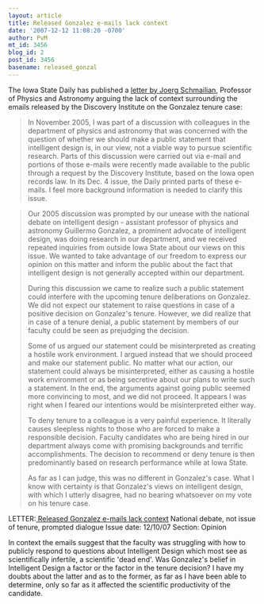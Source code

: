 ```yaml
---
layout: article
title: Released Gonzalez e-mails lack context
date: '2007-12-12 11:08:20 -0700'
author: PvM
mt_id: 3456
blog_id: 2
post_id: 3456
basename: released_gonzal
---
```

The Iowa State Daily has published a [letter by Joerg Schmailian](http://media.www.iowastatedaily.com/media/storage/paper818/news/2007/12/10/Opinion/Letter.Released.Gonzalez.EMails.Lack.Context-3140394.shtml), Professor of Physics and Astronomy arguing the lack of context surrounding the emails released by the Discovery Institute on the Gonzalez tenure case:

> In November 2005, I was part of a discussion with colleagues in the department of physics and astronomy that was concerned with the question of whether we should make a public statement that intelligent design is, in our view, not a viable way to pursue scientific research. Parts of this discussion were carried out via e-mail and portions of those e-mails were recently made available to the public through a request by the Discovery Institute, based on the Iowa open records law. In its Dec. 4 issue, the Daily printed parts of these e-mails. I feel more background information is needed to clarify this issue.

> Our 2005 discussion was prompted by our unease with the national debate on intelligent design - assistant professor of physics and astronomy Guillermo Gonzalez, a prominent advocate of intelligent design, was doing research in our department, and we received repeated inquiries from outside Iowa State about our views on this issue. We wanted to take advantage of our freedom to express our opinion on this matter and inform the public about the fact that intelligent design is not generally accepted within our department.
> 
> During this discussion we came to realize such a public statement could interfere with the upcoming tenure deliberations on Gonzalez. We did not expect our statement to raise questions in case of a positive decision on Gonzalez's tenure. However, we did realize that in case of a tenure denial, a public statement by members of our faculty could be seen as prejudging the decision.
> 
> Some of us argued our statement could be misinterpreted as creating a hostile work environment. I argued instead that we should proceed and make our statement public. No matter what our action, our statement could always be misinterpreted, either as causing a hostile work environment or as being secretive about our plans to write such a statement. In the end, the arguments against going public seemed more convincing to most, and we did not proceed. It appears I was right when I feared our intentions would be misinterpreted either way.
> 
> To deny tenure to a colleague is a very painful experience. It literally causes sleepless nights to those who are forced to make a responsible decision. Faculty candidates who are being hired in our department always come with promising backgrounds and terrific accomplishments. The decision to recommend or deny tenure is then predominantly based on research performance while at Iowa State.
> 
> As far as I can judge, this was no different in Gonzalez's case. What I know with certainty is that Gonzalez's views on intelligent design, with which I utterly disagree, had no bearing whatsoever on my vote on his tenure case.

LETTER:[ Released Gonzalez e-mails lack context](http://media.www.iowastatedaily.com/media/storage/paper818/news/2007/12/10/Opinion/Letter.Released.Gonzalez.EMails.Lack.Context-3140394.shtml)
National debate, not issue of tenure, prompted dialogue
Issue date: 12/10/07 Section: Opinion

In context the emails suggest that the faculty was struggling with how to publicly respond to questions about Intelligent Design which most see as scientifically infertile, a scientific 'dead end'.  Was Gonzalez's belief in Intelligent Design a factor or the factor in the tenure decision? I have my doubts about the latter and as to the former, as far as I have been able to determine, only so far as it affected the scientific productivity of the candidate.
